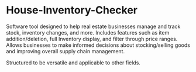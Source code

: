 # House-Inventory-Checker

Software tool designed to help real estate businesses manage and track stock, inventory changes, and more.
Includes features such as item addition/deletion, full Inventory display, and filter through price ranges.
Allows businesses to make informed decisions about stocking/selling goods and improving overall supply chain management.

Structured to be versatile and applicable to other fields.
